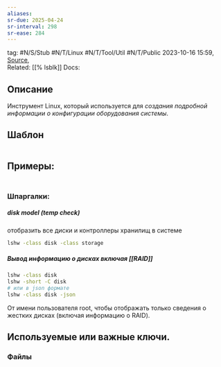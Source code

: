 ```yaml
---
aliases: 
sr-due: 2025-04-24
sr-interval: 298
sr-ease: 284
---
```

tag: #N/S/Stub #N/T/Linux #N/T/Tool/Util #N/T/Public 
2023-10-16 15:59, [Source](),  
Related: [[% lsblk]]
Docs:  

## Описание
Инструмент Linux, который используется для _создания подробной информации о конфигурации оборудования системы_.

## Шаблон 
```bash

```
## Примеры: 
##### 
```bash

```
### Шпаргалки:
#####  disk model (temp check)
отобразить все диски и контроллеры хранилищ в системе
```bash
lshw -class disk -class storage
```
##### Вывод информацию о дисках включая [[RAID]]
```bash
lshw -class disk
lshw -short -C disk
# или в json формате
lshw -class disk -json
```
От имени пользователя root, чтобы отображать только сведения о жестких дисках (включая информацию о RAID).
## Используемые или важные ключи.
### Файлы  